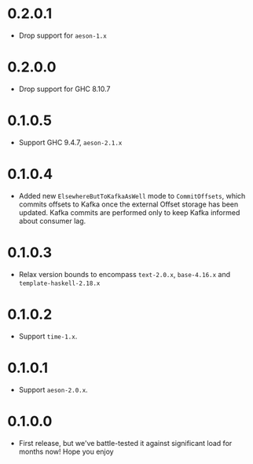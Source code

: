 # 0.2.0.1

- Drop support for `aeson-1.x`

# 0.2.0.0

- Drop support for GHC 8.10.7

# 0.1.0.5

- Support GHC 9.4.7, `aeson-2.1.x`

# 0.1.0.4

- Added new `ElsewhereButToKafkaAsWell` mode to `CommitOffsets`, which commits offsets to Kafka once the external Offset storage has been updated. Kafka commits are performed only to keep Kafka informed about consumer lag.

# 0.1.0.3

- Relax version bounds to encompass `text-2.0.x`, `base-4.16.x` and `template-haskell-2.18.x`

# 0.1.0.2

- Support `time-1.x`.

# 0.1.0.1

- Support `aeson-2.0.x`.

# 0.1.0.0

- First release, but we've battle-tested it against significant load for months now!
  Hope you enjoy

